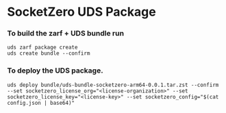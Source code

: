 # SocketZero UDS Package

### To build the zarf + UDS bundle run

```
uds zarf package create
uds create bundle --confirm
```

### To deploy the UDS package.

```shell
uds deploy bundle/uds-bundle-socketzero-arm64-0.0.1.tar.zst --confirm --set socketzero_license_org="<license-organization>" --set socketzero_license_key="<license-key>" --set socketzero_config="$(cat config.json | base64)"
```
